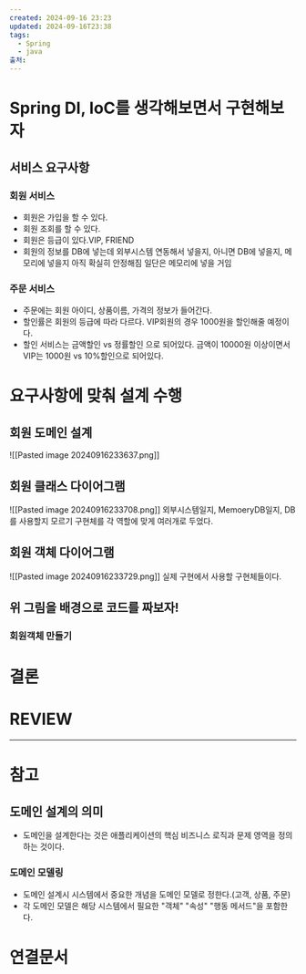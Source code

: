 ```yaml
---
created: 2024-09-16 23:23
updated: 2024-09-16T23:38
tags:
  - Spring
  - java
출처: 
---
```

# Spring DI, IoC를 생각해보면서 구현해보자
## 서비스 요구사항
### 회원 서비스
- 회원은 가입을 할 수 있다.
- 회원 조회를 할 수 있다.
- 회원은 등급이 있다.VIP, FRIEND
- 회원의 정보를 DB에 넣는데 외부시스템 연동해서 넣을지, 아니면 DB에 넣을지, 메모리에 넣을지 아직 확실히 안정해짐 일단은 메모리에 넣을 거임

### 주문 서비스
- 주문에는 회원 아이디, 상품이름, 가격의 정보가 들어간다.
- 할인률은 회원의 등급에 따라 다르다. VIP회원의 경우 1000원을 할인해줄 예정이다.
- 할인 서비스는 금액할인 vs 정률할인 으로 되어있다. 금액이 10000원 이상이면서 VIP는 1000원 vs 10%할인으로 되어있다. 

# 요구사항에 맞춰 설계 수행
## 회원 도메인 설계
![[Pasted image 20240916233637.png]]
## 회원 클래스 다이어그램
![[Pasted image 20240916233708.png]]
외부시스템일지, MemoeryDB일지, DB를 사용할지 모르기 구현체를 각 역할에 맞게 여러개로 두었다.
## 회원 객체 다이어그램
![[Pasted image 20240916233729.png]]
실제 구현에서 사용할 구현체들이다. 


## 위 그림을 배경으로 코드를 짜보자!
### 회원객체 만들기



# 결론

# REVIEW


---
# 참고

## 도메인 설계의 의미
- 도메인을 설계한다는 것은 애플리케이션의 핵심 비즈니스 로직과 문제 영역을 정의하는 것이다.

### 도메인 모델링
- 도메인 설계시 시스템에서 중요한 개념을 도메인 모델로 정한다.(고객, 상품, 주문)
- 각 도메인 모델은 해당 시스템에서 필요한 "객체" "속성" "행동 메서드"을 포함한다.

# 연결문서